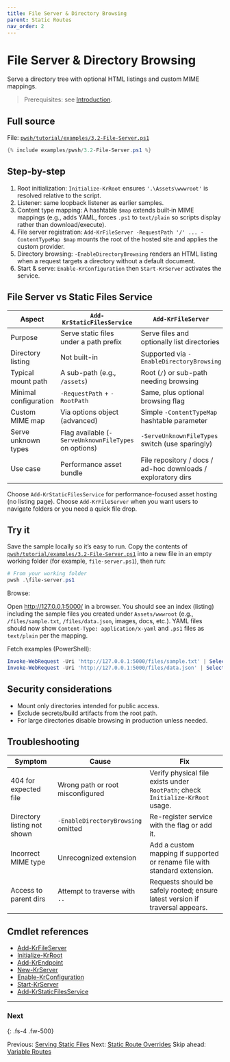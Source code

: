```yaml
---
title: File Server & Directory Browsing
parent: Static Routes
nav_order: 2
---
```


# File Server & Directory Browsing

Serve a directory tree with optional HTML listings and custom MIME mappings.

> Prerequisites: see [Introduction][Introduction].

## Full source

File: [`pwsh/tutorial/examples/3.2-File-Server.ps1`][3.2-File-Server.ps1]

```powershell
{% include examples/pwsh/3.2-File-Server.ps1 %}
```

## Step-by-step

1. Root initialization: `Initialize-KrRoot` ensures `'.\Assets\wwwroot'` is resolved relative to the script.
2. Listener: same loopback listener as earlier samples.
3. Content type mapping: A hashtable `$map` extends built‑in MIME mappings (e.g., adds YAML, forces `.ps1` to
   `text/plain` so scripts display rather than download/execute).
4. File server registration: `Add-KrFileServer -RequestPath '/' ... -ContentTypeMap $map` mounts the root of
   the hosted site and applies the custom provider.
5. Directory browsing: `-EnableDirectoryBrowsing` renders an HTML listing when a request targets a directory
   without a default document.
6. Start & serve: `Enable-KrConfiguration` then `Start-KrServer` activates the service.

## File Server vs Static Files Service

| Aspect                | `Add-KrStaticFilesService`                           | `Add-KrFileServer`                                           |
|-----------------------|------------------------------------------------------|--------------------------------------------------------------|
| Purpose               | Serve static files under a path prefix               | Serve files and optionally list directories                  |
| Directory listing     | Not built-in                                         | Supported via `-EnableDirectoryBrowsing`                     |
| Typical mount path    | A sub-path (e.g., `/assets`)                         | Root (`/`) or sub-path needing browsing                      |
| Minimal configuration | `-RequestPath` + `-RootPath`                         | Same, plus optional browsing flag                            |
| Custom MIME map       | Via options object (advanced)                        | Simple `-ContentTypeMap` hashtable parameter                 |
| Serve unknown types   | Flag available (`-ServeUnknownFileTypes` on options) | `-ServeUnknownFileTypes` switch (use sparingly)              |
| Use case              | Performance asset bundle                             | File repository / docs / ad-hoc downloads / exploratory dirs |

Choose `Add-KrStaticFilesService` for performance-focused asset hosting (no listing page). Choose
`Add-KrFileServer` when you want users to navigate folders or you need a quick file drop.

## Try it

Save the sample locally so it’s easy to run. Copy the contents of
[`pwsh/tutorial/examples/3.2-File-Server.ps1`][3.2-File-Server.ps1]
into a new file in an empty working folder (for example, `file-server.ps1`), then run:

```powershell
# From your working folder
pwsh .\file-server.ps1
```

Browse:

Open <http://127.0.0.1:5000/> in a browser. You should see an index (listing) including the sample files you created
under `Assets/wwwroot` (e.g., `/files/sample.txt`, `/files/data.json`, images, docs, etc.). YAML files should now show
`Content-Type: application/x-yaml` and `.ps1` files as `text/plain` per the mapping.

Fetch examples (PowerShell):

```powershell
Invoke-WebRequest -Uri 'http://127.0.0.1:5000/files/sample.txt' | Select-Object -ExpandProperty Content
Invoke-WebRequest -Uri 'http://127.0.0.1:5000/files/data.json' | Select-Object -ExpandProperty Content
```

## Security considerations

- Mount only directories intended for public access.
- Exclude secrets/build artifacts from the root path.
- For large directories disable browsing in production unless needed.

## Troubleshooting

| Symptom                     | Cause                              | Fix                                                                            |
|-----------------------------|------------------------------------|--------------------------------------------------------------------------------|
| 404 for expected file       | Wrong path or root misconfigured   | Verify physical file exists under `RootPath`; check `Initialize-KrRoot` usage. |
| Directory listing not shown | `-EnableDirectoryBrowsing` omitted | Re-register service with the flag or add it.                                   |
| Incorrect MIME type         | Unrecognized extension             | Add a custom mapping if supported or rename file with standard extension.      |
| Access to parent dirs       | Attempt to traverse with `..`      | Requests should be safely rooted; ensure latest version if traversal appears.  |

## Cmdlet references

- [Add-KrFileServer][Add-KrFileServer]
- [Initialize-KrRoot][Initialize-KrRoot]
- [Add-KrEndpoint][Add-KrEndpoint]
- [New-KrServer][New-KrServer]
- [Enable-KrConfiguration][Enable-KrConfiguration]
- [Start-KrServer][Start-KrServer]
- [Add-KrStaticFilesService][Add-KrStaticFilesService]

---

### Next

{: .fs-4 .fw-500}

Previous: [Serving Static Files](./1.Static-Routes)
Next: [Static Route Overrides](./3.Static-Override-Routes)
Skip ahead: [Variable Routes](../4.variable/index)

[3.2-File-Server.ps1]: /pwsh/tutorial/examples/3.2-File-Server.ps1
[Add-KrFileServer]: /pwsh/cmdlets/Add-KrFileServer
[Initialize-KrRoot]: /pwsh/cmdlets/Initialize-KrRoot
[Add-KrEndpoint]: /pwsh/cmdlets/Add-KrEndpoint
[New-KrServer]: /pwsh/cmdlets/New-KrServer
[Enable-KrConfiguration]: /pwsh/cmdlets/Enable-KrConfiguration
[Start-KrServer]: /pwsh/cmdlets/Start-KrServer
[Add-KrStaticFilesService]: /pwsh/cmdlets/Add-KrStaticFilesService
[Introduction]: ../1.introduction/index#prerequisites
